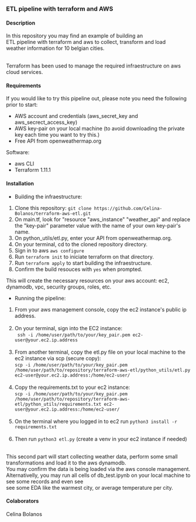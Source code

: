 ### ETL pipeline with terraform and AWS

#### Description

In this repository you may find an example of building an <br>
ETL pipeline with terraform and aws to collect, transform and load <br>
weather information for 10 belgian cities. <br><br>

Terraform has been used to manage the required infraestructure on aws cloud services.<br>

#### Requirements

If you would like to try this pipeline out, please note you need the following prior to start:

- AWS account and credentials (aws_secret_key and aws_secrect_access_key)
- AWS key-pair on your local machine (to avoid downloading the private key each time you want to try this.)
- Free API from openweathermap.org

Software:
- aws CLI
- Terraform 1.11.1


#### Installation

- Building the infraestructure:

1. Clone this repository: ``` git clone https://github.com/Celina-Bolanos/terraform-aws-etl.git ``` 
2. On main.tf, look for  "resource "aws_instance" "weather_api" and replace the "key-pair" parameter value with the name of your own key-pair's name.
3. On python_utils/etl.py, enter your API from openweathermap.org.
4. On your terminal, cd to the cloned repository directory.
5. Sign in to aws ```aws configure``` 
6. Run ``` terraform init ``` to iniciate terraform on that directory.
7. Run ``` terraform apply ``` to start building the infraestructure.
8. Confirm the build resouces with `yes` when prompted.

This will create the necessary resources on your aws account: ec2, dynamodb, vpc, security groups, roles, etc.

- Running the pipeline:

1. From your aws management console, copy the ec2 instance's public ip address.<br><br>
2. On your terminal, sign into the EC2 instance: <br>
     ``` ssh -i /home/user/path/to/your/key_pair.pem ec2-user@your.ec2.ip.address```<br><br>
3. From another terminal, copy the etl.py file on your local machine to the ec2 instance via scp (secure copy):<br>
    ```scp -i /home/user/path/to/your/key_pair.pem /home/user/path/to/repository/terraform-aws-etl/python_utils/etl.py ec2-user@your.ec2.ip.address:/home/ec2-user/```<br><br>
4. Copy the requirements.txt to your ec2 instance:<br>
    ```scp -i /home/user/path/to/your/key_pair.pem /home/user/path/to/repository/terraform-aws-etl/python_utils/requirements.txt ec2-user@your.ec2.ip.address:/home/ec2-user/```<br><br>
5. On the terminal where you logged in to ec2 run ```python3 install -r requirements.txt```<br><br>
6. Then run ```python3 etl.py``` (create a venv in your ec2 instance if needed)<br><br>

This second part will start collecting weather data, perform some small transformations and load it to the aws dynamodb. <br>
You may confirm the data is being loaded via the aws console management. <br>
Alternativelly, you may run all cells of db_test.ipynb on your local machine to see some records and even see <br>
see some EDA like the warmest city, or average temperature per city.<br>

#### Colaborators
Celina Bolanos